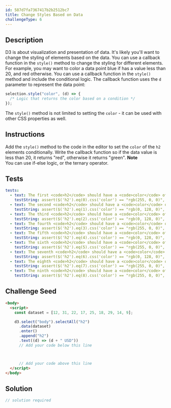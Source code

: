 ```yaml
---
id: 587d7fa7367417b2b2512bc7
title: Change Styles Based on Data
challengeType: 6
---
```


## Description
<section id='description'>
D3 is about visualization and presentation of data. It's likely you'll want to change the styling of elements based on the data. You can use a callback function in the <code>style()</code> method to change the styling for different elements.
For example, you may want to color a data point blue if has a value less than 20, and red otherwise. You can use a callback function in the <code>style()</code> method and include the conditional logic. The callback function uses the <code>d</code> parameter to represent the data point:

```js
selection.style("color", (d) => {
  /* Logic that returns the color based on a condition */
});
```

The <code>style()</code> method is not limited to setting the <code>color</code> - it can be used with other CSS properties as well.
</section>

## Instructions
<section id='instructions'>
Add the <code>style()</code> method to the code in the editor to set the <code>color</code> of the <code>h2</code> elements conditionally. Write the callback function so if the data value is less than 20, it returns "red", otherwise it returns "green".
<strong>Note</strong><br>You can use if-else logic, or the ternary operator.
</section>

## Tests
<section id='tests'>

```yml
tests:
  - text: The first <code>h2</code> should have a <code>color</code> of red.
    testString: assert($('h2').eq(0).css('color') == "rgb(255, 0, 0)", 'The first <code>h2</code> should have a <code>color</code> of red.');
  - text: The second <code>h2</code> should have a <code>color</code> of green.
    testString: assert($('h2').eq(1).css('color') == "rgb(0, 128, 0)", 'The second <code>h2</code> should have a <code>color</code> of green.');
  - text: The third <code>h2</code> should have a <code>color</code> of green.
    testString: assert($('h2').eq(2).css('color') == "rgb(0, 128, 0)", 'The third <code>h2</code> should have a <code>color</code> of green.');
  - text: The fourth <code>h2</code> should have a <code>color</code> of red.
    testString: assert($('h2').eq(3).css('color') == "rgb(255, 0, 0)", 'The fourth <code>h2</code> should have a <code>color</code> of red.');
  - text: The fifth <code>h2</code> should have a <code>color</code> of green.
    testString: assert($('h2').eq(4).css('color') == "rgb(0, 128, 0)", 'The fifth <code>h2</code> should have a <code>color</code> of green.');
  - text: The sixth <code>h2</code> should have a <code>color</code> of red.
    testString: assert($('h2').eq(5).css('color') == "rgb(255, 0, 0)", 'The sixth <code>h2</code> should have a <code>color</code> of red.');
  - text: The seventh <code>h2</code> should have a <code>color</code> of green.
    testString: assert($('h2').eq(6).css('color') == "rgb(0, 128, 0)", 'The seventh <code>h2</code> should have a <code>color</code> of green.');
  - text: The eighth <code>h2</code> should have a <code>color</code> of red.
    testString: assert($('h2').eq(7).css('color') == "rgb(255, 0, 0)", 'The eighth <code>h2</code> should have a <code>color</code> of red.');
  - text: The ninth <code>h2</code> should have a <code>color</code> of red.
    testString: assert($('h2').eq(8).css('color') == "rgb(255, 0, 0)", 'The ninth <code>h2</code> should have a <code>color</code> of red.');

```

</section>

## Challenge Seed
<section id='challengeSeed'>

<div id='html-seed'>

```html
<body>
  <script>
    const dataset = [12, 31, 22, 17, 25, 18, 29, 14, 9];

    d3.select("body").selectAll("h2")
      .data(dataset)
      .enter()
      .append("h2")
      .text((d) => (d + " USD"))
      // Add your code below this line



      // Add your code above this line
  </script>
</body>
```

</div>



</section>

## Solution
<section id='solution'>

```js
// solution required
```

</section>
